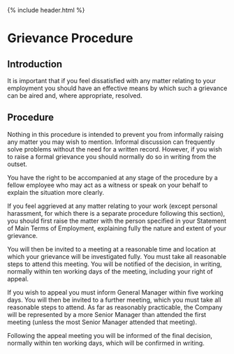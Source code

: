 {% include header.html %}

# Grievance Procedure 

## Introduction 

It is important that if you feel dissatisfied with any matter relating to your employment you should have an effective means by which such a grievance can be aired and, where appropriate, resolved. 

## Procedure 

Nothing in this procedure is intended to prevent you from informally raising any matter you may wish to mention. Informal discussion can frequently solve problems without the need for a written record. However, if you wish to raise a formal grievance you should normally do so in writing from the outset. 

You have the right to be accompanied at any stage of the procedure by a fellow employee who may act as a witness or speak on your behalf to explain the situation more clearly. 

If you feel aggrieved at any matter relating to your work (except personal harassment, for which there is a separate procedure following this section), you should first raise the matter with the person specified in your Statement of Main Terms of Employment, explaining fully the nature and extent of your grievance. 

You will then be invited to a meeting at a reasonable time and location at which your grievance will be investigated fully. You must take all reasonable steps to attend this meeting. You will be notified of the decision, in writing, normally within ten working days of the meeting, including your right of appeal. 

If you wish to appeal you must inform General Manager within five working days. You will then be invited to a further meeting, which you must take all reasonable steps to attend. As far as reasonably practicable, the Company will be represented by a more Senior Manager than attended the first meeting (unless the most Senior Manager attended that meeting). 

Following the appeal meeting you will be informed of the final decision, normally within ten working days, which will be confirmed in writing.  

